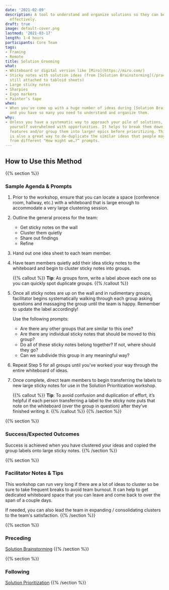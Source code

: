 ```yaml
---
date: '2021-02-09'
description: A tool to understand and organize solutions so they can be prioritized
  effectively.
draft: true
image: default-cover.png
lastmod: '2021-03-17'
length: 1-4 hours
participants: Core Team
tags:
- Framing
- Remote
title: Solution Grooming
what:
- Whiteboard or digital version like [Miro](https://miro.com/)
- Sticky notes with solution ideas (from [Solution Brainstorming](/practices/solution-brainstorming),
  still attached to tabloid sheets)
- Large sticky notes
- Sharpies
- Expo markers
- Painter’s tape
when:
- When you've come up with a huge number of ideas during [Solution Brainstorming](/practices/solution-brainstorming)
  and you have so many you need to understand and organize them.
why:
- Unless you have a systematic way to approach your pile of solutions, you may find
  yourself overwhelmed with opportunities. It helps to break them down into smaller
  features and/or group them into larger epics before prioritizing. This activity
  is also a great way to de-duplicate the similar ideas that people may have generated
  from different "How might we…?” prompts.
---
```


## How to Use this Method

{{% section %}}
### Sample Agenda & Prompts
1. Prior to the workshop, ensure that you can locate a space (conference room, hallway, etc.) with a whiteboard that is large enough to accommodate a very large clustering session.

1. Outline the general process for the team:

   - Get sticky notes on the wall
   - Cluster them quietly
   - Share out findings
   - Refine

1. Hand out one idea sheet to each team member.

1. Have team members quietly add their idea sticky notes to the whiteboard and begin to cluster sticky notes into groups.

   {{% callout %}}
   **Tip**: As groups form, write a label above each one so you can quickly spot duplicate groups.
   {{% /callout %}}
   
1. Once all sticky notes are up on the wall and in rudimentary groups, facilitator begins systematically walking through each group asking questions and  massaging the group until the team is happy. Remember to update the label accordingly!

   Use the following prompts:

   - Are there any other groups that are similar to this one?
   - Are there any individual sticky notes that should be moved to this group?
   - Do all of these sticky notes belong together? If not, where should they go?
   - Can we subdivide this group in any meaningful way?

1. Repeat Step 5 for all groups until you've worked your way through the entire whiteboard of ideas.

1. Once complete, direct team members to begin transferring the labels to new large sticky notes for use in the Solution Prioritization workshop.

   {{% callout %}}
   **Tip**: To avoid confusion and duplication of effort, it’s helpful if each person transferring a label to the sticky note puts that note on the whiteboard (over the group in question) after they’ve finished writing it.
   {{% /callout %}}
{{% /section %}}

{{% section %}}
### Success/Expected Outcomes
Success is achieved when you have clustered your ideas and copied the group labels onto large sticky notes.
{{% /section %}}

{{% section %}}
### Facilitator Notes & Tips

This workshop can run very long if there are a lot of ideas to cluster so be sure to take frequent breaks to avoid team burnout. It can help to get dedicated whiteboard space that you can leave and come back to over the span of a couple days.

If needed, you can also lead the team in expanding / consolidating clusters to the team's satisfaction.
{{% /section %}}

{{% section %}}
### Preceding

[Solution Brainstorming](/practices/solution-brainstorming)
{{% /section %}}

{{% section %}}
### Following

[Solution Prioritization](/practices/solution-prioritization)
{{% /section %}}